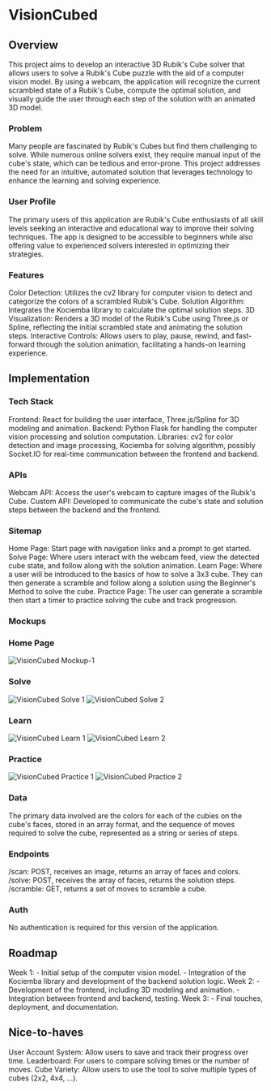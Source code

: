 # VisionCubed
## Overview

This project aims to develop an interactive 3D Rubik's Cube solver that allows users to solve a Rubik's Cube puzzle with the aid of a computer vision model. By using a webcam, the application will recognize the current scrambled state of a Rubik's Cube, compute the optimal solution, and visually guide the user through each step of the solution with an animated 3D model.

### Problem

Many people are fascinated by Rubik's Cubes but find them challenging to solve. While numerous online solvers exist, they require manual input of the cube's state, which can be tedious and error-prone. This project addresses the need for an intuitive, automated solution that leverages technology to enhance the learning and solving experience.

### User Profile

The primary users of this application are Rubik's Cube enthusiasts of all skill levels seeking an interactive and educational way to improve their solving techniques. The app is designed to be accessible to beginners while also offering value to experienced solvers interested in optimizing their strategies.

### Features

Color Detection: Utilizes the cv2 library for computer vision to detect and categorize the colors of a scrambled Rubik's Cube.
Solution Algorithm: Integrates the Kociemba library to calculate the optimal solution steps.
3D Visualization: Renders a 3D model of the Rubik's Cube using Three.js or Spline, reflecting the initial scrambled state and animating the solution steps.
Interactive Controls: Allows users to play, pause, rewind, and fast-forward through the solution animation, facilitating a hands-on learning experience.

## Implementation
### Tech Stack

Frontend: React for building the user interface, Three.js/Spline for 3D modeling and animation.
Backend: Python Flask for handling the computer vision processing and solution computation.
Libraries: cv2 for color detection and image processing, Kociemba for solving algorithm, possibly Socket.IO for real-time communication between the frontend and backend.

### APIs

Webcam API: Access the user's webcam to capture images of the Rubik's Cube.
Custom API: Developed to communicate the cube's state and solution steps between the backend and the frontend.

### Sitemap

Home Page: 
            Start page with navigation links and a prompt to get started.
Solve Page: 
            Where users interact with the webcam feed, view the detected cube state, and follow along with the solution animation.
Learn Page: 
            Where a user will be introduced to the basics of how to  solve a 3x3 cube. They can then generate a scramble and follow 
            along a solution using the Beginner's Method to solve the cube.
Practice Page: 
            The user can generate a scramble then start a timer to practice solving the cube and track progression.

### Mockups

### Home Page

![VisionCubed Mockup-1](https://github.com/yelkhashab/VisionCubed/assets/88597501/8cca8ac7-ad86-419d-8912-7cf4b764f3ce)

### Solve

![VisionCubed Solve 1](https://github.com/yelkhashab/VisionCubed/assets/88597501/a60cfa60-eff4-4b89-a6a0-9991dfbced29)
![VisionCubed Solve 2](https://github.com/yelkhashab/VisionCubed/assets/88597501/bafd15b3-6c5f-4cf5-859c-0e83150a86b3)

### Learn

![VisionCubed Learn 1](https://github.com/yelkhashab/VisionCubed/assets/88597501/8a9a7624-fb9f-4999-87d4-c4ed9d62f272)
![VisionCubed Learn 2](https://github.com/yelkhashab/VisionCubed/assets/88597501/edac6757-caa1-43a9-9261-8231bf111c6b)

### Practice

![VisionCubed Practice 1](https://github.com/yelkhashab/VisionCubed/assets/88597501/3a821e5f-ebe6-4ff4-8691-0d3783068347)
![VisionCubed Practice 2](https://github.com/yelkhashab/VisionCubed/assets/88597501/6020f578-5ab8-44aa-bce6-6de641887b87)

### Data

The primary data involved are the colors for each of the cubies on the cube's faces, stored in an array format, and the sequence of moves required to solve the cube, represented as a string or series of steps.

### Endpoints

/scan: POST, receives an image, returns an array of faces and colors.
/solve: POST, receives the array of faces, returns the solution steps.
/scramble: GET, returns a set of moves to scramble a cube.

### Auth

No authentication is required for this version of the application.

## Roadmap

Week 1: 
    - Initial setup of the computer vision model.
    - Integration of the Kociemba library and development of the backend solution logic.
Week 2: 
    - Development of the frontend, including 3D modeling and animation. 
    - Integration between frontend and backend, testing.
Week 3: 
    - Final touches, deployment, and documentation.

## Nice-to-haves

User Account System: Allow users to save and track their progress over time.
Leaderboard: For users to compare solving times or the number of moves.
Cube Variety: Allow users to use the tool to solve multiple types of cubes (2x2, 4x4, ...).
